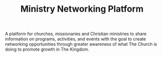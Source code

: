 ﻿---
title: Ministry Networking Platform
intro: How can technology support ministries (churches, missions, etc) to share and synergize activities amongst them?
champions:
- name:
    FUNDANINOS
  logo:
    fundaninos.jpg
  url:
    http://www.fundaninos.com
---
A platform for churches, missionaries and Christian ministries to share information on programs, activities, and events with the goal to create networking opportunities through greater awareness of what The Church is doing to promote growth in The Kingdom.